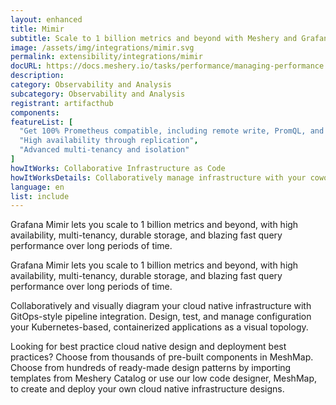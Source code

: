 ```yaml
---
layout: enhanced
title: Mimir
subtitle: Scale to 1 billion metrics and beyond with Meshery and Grafana Mimir
image: /assets/img/integrations/mimir.svg
permalink: extensibility/integrations/mimir
docURL: https://docs.meshery.io/tasks/performance/managing-performance
description: 
category: Observability and Analysis
subcategory: Observability and Analysis
registrant: artifacthub
components: 
featureList: [
  "Get 100% Prometheus compatible, including remote write, PromQL, and alerting",
  "High availability through replication",
  "Advanced multi-tenancy and isolation"
]
howItWorks: Collaborative Infrastructure as Code
howItWorksDetails: Collaboratively manage infrastructure with your coworkers synchronously sharing the same designs.
language: en
list: include
---
```

<p>
Grafana Mimir lets you scale to 1 billion metrics and beyond, with high availability, multi-tenancy, durable storage, and blazing fast query performance over long periods of time.
</p>
<p>
    Grafana Mimir lets you scale to 1 billion metrics and beyond, with high availability, multi-tenancy, durable storage, and blazing fast query performance over long periods of time.
</p>
<p>
    Collaboratively and visually diagram your cloud native infrastructure with GitOps-style pipeline integration. Design, test, and manage configuration your Kubernetes-based, containerized applications as a visual topology.
</p>
<p>
    Looking for best practice cloud native design and deployment best practices? Choose from thousands of pre-built components in MeshMap. Choose from hundreds of ready-made design patterns by importing templates from Meshery Catalog or use our low code designer, MeshMap, to create and deploy your own cloud native infrastructure designs.
</p>
